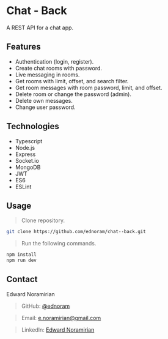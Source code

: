 # Chat - Back

A REST API for a chat app.

## Features

- Authentication (login, register).
- Create chat rooms with password.
- Live messaging in rooms.
- Get rooms with limit, offset, and search filter.
- Get room messages with room password, limit, and offset.
- Delete room or change the password (admin).
- Delete own messages.
- Change user password.

## Technologies

- Typescript
- Node.js
- Express
- Socket.io
- MongoDB
- JWT
- ES6
- ESLint

## Usage

> Clone repository.

```sh
git clone https://github.com/ednoram/chat--back.git
```

> Run the following commands.

```sh
npm install
npm run dev
```

## Contact

Edward Noramirian

> GitHub: [@ednoram](https://github.com/ednoram)

> Email: <e.noramirian@gmail.com>

> LinkedIn: [Edward Noramirian](https://www.linkedin.com/in/edward-noramirian)
